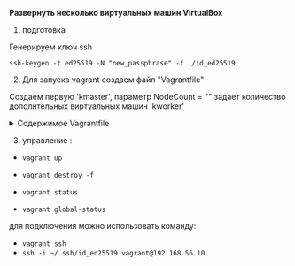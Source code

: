 **Развернуть несколько виртуальных машин  VirtualBox**

1. подготовка 

Генерируем ключ ssh

`ssh-keygen -t ed25519 -N "new_passphrase" -f ./id_ed25519`

2. Для запуска vagrant создаем файл "Vagrantfile"

Создаем первую 'kmaster', параметр NodeCount = "" задает количество дополнтельных виртуальных машин 'kworker'

<details>
  <summary>Содержимое Vagrantfile</summary>

```
# -*- mode: ruby -*-
# vi: set ft=ruby :

ENV['VAGRANT_SERVER_URL'] = 'http://vagrant.elab.pro'
ENV['VAGRANT_NO_PARALLEL'] = 'yes'

Vagrant.configure("2") do |config|

  config.vm.define "mydebian" do |kmaster|
    kmaster.vm.box = "debian/bullseye64"
    kmaster.vm.hostname = "kmaster.local"
    kmaster.vm.network "private_network", ip: "192.168.56.10/24"
    kmaster.vm.provider "virtualbox" do |v|
      v.name =  "mydebian"
      v.memory = 2048
      v.cpus = 2
    end
  end
  
  NodeCount = 0

  (1..NodeCount).each do |i|
    config.vm.define "kworker#{i}" do |workernode|
      workernode.vm.box = "debian/bullseye64"
      workernode.vm.hostname = "kworker#{i}.local"
      workernode.vm.network "private_network", ip: "192.168.56.2#{i}"
      workernode.vm.provider "virtualbox" do |v|
        v.name = "kworker#{i}"
        v.memory = 1024
        v.cpus = 1
      end
    end
  end 
  
config.vm.provision "shell" do |s|
  ssh_prv_key = ""
  ssh_pub_key = ""
  if File.file?("#{Dir.home}/.ssh/id_ed25519")
    ssh_prv_key = File.read("#{Dir.home}/.ssh/id_ed25519")
    ssh_pub_key = File.readlines("#{Dir.home}/.ssh/id_ed25519.pub").first.s
  else
    puts "No SSH key found. You will need to remedy this before pushing to the repository."
  end
  s.inline = <<-SHELL
    if grep -sq "#{ssh_pub_key}" /home/vagrant/.ssh/authorized_keys; then
      echo "SSH keys already provisioned."
      exit 0;
    fi
    echo "SSH key provisioning."
    mkdir -p /home/vagrant/.ssh/
    touch /home/vagrant/.ssh/authorized_keys
    echo #{ssh_pub_key} >> /home/vagrant/.ssh/authorized_keys
    echo #{ssh_pub_key} > /home/vagrant/.ssh/id_rsa.pub
    chmod 644 /home/vagrant/.ssh/id_rsa.pub
    echo "#{ssh_prv_key}" > /home/vagrant/.ssh/id_rsa
    chmod 600 /home/vagrant/.ssh/id_rsa
    chown -R vagrant:vagrant /home/vagrant
    exit 0
  SHELL
end

end
```
</details>


3. управление :
 - `vagrant up`
 - `vagrant destroy -f` 
 
 - `vagrant status`
 - `vagrant global-status`


для подключения можно использовать команду:
 - `vagrant ssh` 
 - `ssh -i ~/.ssh/id_ed25519 vagrant@192.168.56.10`
 

